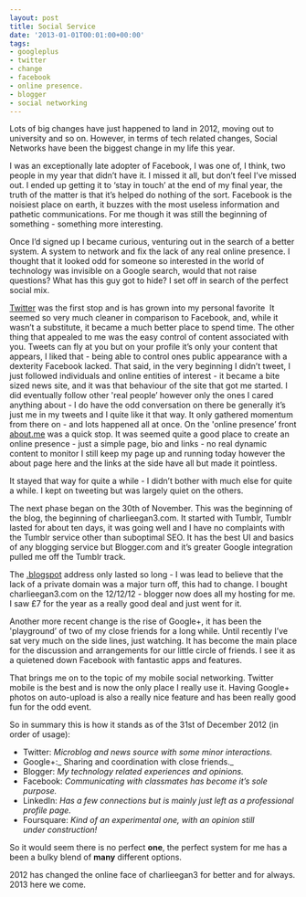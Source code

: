 ```yaml
---
layout: post
title: Social Service
date: '2013-01-01T00:01:00+00:00'
tags:
- googleplus
- twitter
- change
- facebook
- online presence.
- blogger
- social networking
---
```

Lots of big changes have just happened to land in 2012, moving out to university and so on. However, in terms of tech related changes, Social Networks have been the biggest change in my life this year.

I was an exceptionally late adopter of Facebook, I was one of, I think, two people in my year that didn’t have it. I missed it all, but don’t feel I’ve missed out. I ended up getting it to ‘stay in touch’ at the end of my final year, the truth of the matter is that it’s helped do nothing of the sort. Facebook is the noisiest place on earth, it buzzes with the most useless information and pathetic communications. For me though it was still the beginning of something - something more interesting.

Once I’d signed up I became curious, venturing out in the search of a better system. A system to network and fix the lack of any real online presence. I thought that it looked odd for someone so interested in the world of technology was invisible on a Google search, would that not raise questions? What has this guy got to hide? I set off in search of the perfect social mix.

[Twitter](https://twitter.com/charlieegan3) was the first stop and is has grown into my personal favorite  It seemed so very much cleaner in comparison to Facebook, and, while it wasn’t a substitute, it became a much better place to spend time. The other thing that appealed to me was the easy control of content associated with you. Tweets can fly at you but on your profile it’s only your content that appears, I liked that - being able to control ones public appearance with a dexterity Facebook lacked. That said, in the very beginning I didn’t tweet, I just followed individuals and online entities of interest - it became a bite sized news site, and it was that behaviour of the site that got me started. I did eventually follow other 'real people’ however only the ones I cared anything about - I do have the odd conversation on there be generally it’s just me in my tweets and I quite like it that way.
It only gathered momentum from there on - and lots happened all at once. On the 'online presence’ front [about.me](http://about.me/charlieegan3) was a quick stop. It was seemed quite a good place to create an online presence - just a simple page, bio and links - no real dynamic content to monitor I still keep my page up and running today however the about page here and the links at the side have all but made it pointless.

It stayed that way for quite a while - I didn’t bother with much else for quite a while. I kept on tweeting but was largely quiet on the others.

The next phase began on the 30th of November. This was the beginning of the blog, the beginning of charlieegan3.com. It started with Tumblr, Tumblr lasted for about ten days, it was going well and I have no complaints with the Tumblr service other than suboptimal SEO. It has the best UI and basics of any blogging service but Blogger.com and it’s greater Google integration pulled me off the Tumblr track.

The [.blogspot](http://charlieegan3.blogspot.com/) address only lasted so long - I was lead to believe that the lack of a private domain was a major turn off, this had to change. I bought charlieegan3.com on the 12/12/12 - blogger now does all my hosting for me. I saw £7 for the year as a really good deal and just went for it.

Another more recent change is the rise of Google+, it has been the 'playground’ of two of my close friends for a long while. Until recently I’ve sat very much on the side lines, just watching. It has become the main place for the discussion and arrangements for our little circle of friends. I see it as a quietened down Facebook with fantastic apps and features.

That brings me on to the topic of my mobile social networking. Twitter mobile is the best and is now the only place I really use it. Having Google+ photos on auto-upload is also a really nice feature and has been really good fun for the odd event.

So in summary this is how it stands as of the 31st of December 2012 (in order of usage):

* Twitter: _Microblog and news source with some minor interactions._
* Google+:_ Sharing and coordination with close friends._
* Blogger: _My technology related experiences and opinions._
* Facebook: _Communicating with classmates has become it’s sole purpose._
* LinkedIn: _Has a few connections but is mainly just left as a professional profile page._
* Foursquare: _Kind of an experimental one, with an opinion still under construction!_

So it would seem there is no perfect **one**, the perfect system for me has a been a bulky blend of **many** different options.

2012 has changed the online face of charlieegan3 for better and for always. 2013 here we come.
